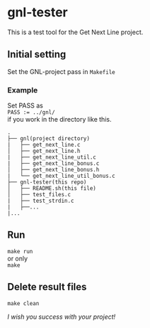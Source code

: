 # gnl-tester
This is a test tool for the Get Next Line project.
## Initial setting
Set the GNL-project pass in `Makefile`
### Example
Set PASS as  
`PASS := ../gnl/`  
if you work in the directory like this.
```
.
├── gnl(project directory)
|	├── get_next_line.c
│   ├── get_next_line.h
|	├── get_next_line_util.c
|	├── get_next_line_bonus.c
│   ├── get_next_line_bonus.h
|	└── get_next_line_util_bonus.c
├── gnl-tester(this repo)
│	├── README.sh(this file)
│	├── test_files.c
|	├── test_strdin.c
|	├──...
|...
```
## Run
`make run`  
or only  
`make`

## Delete result files
`make clean`

*I wish you success with your project!*
